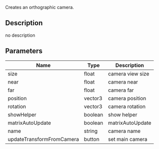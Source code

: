 Creates an orthographic camera.



## Description
no description
## Parameters

<table>
<thead>
	<tr>
		<th>Name</th>
		<th>Type</th>
		<th>Description</th>
	</tr>
</thead>
<tr>
	<td>size</td>
	<td><div class='bg-yellow-800 px-2 py-px text-white rounded-sm'>float</div></td>
	<td>camera view size</td>
</tr>
<tr>
	<td>near</td>
	<td><div class='bg-yellow-800 px-2 py-px text-white rounded-sm'>float</div></td>
	<td>camera near</td>
</tr>
<tr>
	<td>far</td>
	<td><div class='bg-yellow-800 px-2 py-px text-white rounded-sm'>float</div></td>
	<td>camera far</td>
</tr>
<tr>
	<td>position</td>
	<td><div class='bg-blue-800 px-2 py-px text-white rounded-sm'>vector3</div></td>
	<td>camera position</td>
</tr>
<tr>
	<td>rotation</td>
	<td><div class='bg-blue-800 px-2 py-px text-white rounded-sm'>vector3</div></td>
	<td>camera rotation</td>
</tr>
<tr>
	<td>showHelper</td>
	<td><div class='bg-emerald-800 px-2 py-px text-white rounded-sm'>boolean</div></td>
	<td>show helper</td>
</tr>
<tr>
	<td>matrixAutoUpdate</td>
	<td><div class='bg-emerald-800 px-2 py-px text-white rounded-sm'>boolean</div></td>
	<td>matrixAutoUpdate</td>
</tr>
<tr>
	<td>name</td>
	<td><div class='bg-purple-800 px-2 py-px text-white rounded-sm'>string</div></td>
	<td>camera name</td>
</tr>
<tr>
	<td>updateTransformFromCamera</td>
	<td><div class='bg-cyan-800 px-2 py-px text-white rounded-sm'>button</div></td>
	<td>set main camera</td>
</tr>
</table>